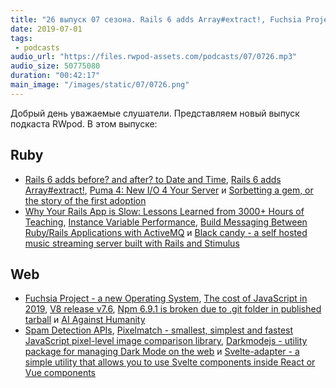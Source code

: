 ```yaml
---
title: "26 выпуск 07 сезона. Rails 6 adds Array#extract!, Fuchsia Project, Sorbetting a gem, Black candy, Pixelmatch и прочее"
date: 2019-07-01
tags:
 - podcasts
audio_url: "https://files.rwpod-assets.com/podcasts/07/0726.mp3"
audio_size: 50775080
duration: "00:42:17"
main_image: "/images/static/07/0726.png"
---
```


Добрый день уважаемые слушатели. Представляем новый выпуск подкаста RWpod. В этом выпуске:

## Ruby

 - [Rails 6 adds before? and after? to Date and Time](https://blog.bigbinary.com/2019/06/26/rails-6-adds-before-and-after-to-date-and-time.html), [Rails 6 adds Array#extract!](https://blog.bigbinary.com/2019/06/24/rails-6-adds-array-extract.html), [Puma 4: New I/O 4 Your Server](https://schneems.com/2019/06/26/puma-4-new-io-4-your-server/) и [Sorbetting a gem, or the story of the first adoption](https://dev.to/evilmartians/sorbetting-a-gem-or-the-story-of-the-first-adoption-3j3p)
 - [Why Your Rails App is Slow: Lessons Learned from 3000+ Hours of Teaching](https://www.speedshop.co/2019/06/17/what-i-learned-teaching-rails-performance.html), [Instance Variable Performance](https://tenderlovemaking.com/2019/06/26/instance-variable-performance.html), [Build Messaging Between Ruby/Rails Applications with ActiveMQ](https://dev.to/kirillshevch/build-messaging-between-ruby-rails-applications-with-activemq-4fin) и [Black candy - a self hosted music streaming server built with Rails and Stimulus](https://github.com/aidewoode/black_candy)

## Web

 - [Fuchsia Project - a new Operating System](https://fuchsia.dev/), [The cost of JavaScript in 2019](https://v8.dev/blog/cost-of-javascript-2019), [V8 release v7.6](https://v8.dev/blog/v8-release-76), [Npm 6.9.1 is broken due to .git folder in published tarball](https://npm.community/t/npm-6-9-1-is-broken-due-to-git-folder-in-published-tarball/8454) и [AI Against Humanity](https://cpury.github.io/ai-against-humanity/)
 - [Spam Detection APIs](https://css-tricks.com/spam-detection-apis/), [Pixelmatch - smallest, simplest and fastest JavaScript pixel-level image comparison library](https://github.com/mapbox/pixelmatch), [Darkmodejs - utility package for managing Dark Mode on the web](https://github.com/Assortment/darkmodejs) и [Svelte-adapter - a simple utility that allows you to use Svelte components inside React or Vue components](https://github.com/pngwn/svelte-adapter)

